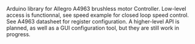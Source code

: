 Arduino library for Allegro A4963 brushless motor Controller.
Low-level access is functionnal, see speed example for closed loop speed control.
See A4963 datasheet for register configuration.
A higher-level API is planned, as well as a GUI configuration tool, but they are still work in progress.
